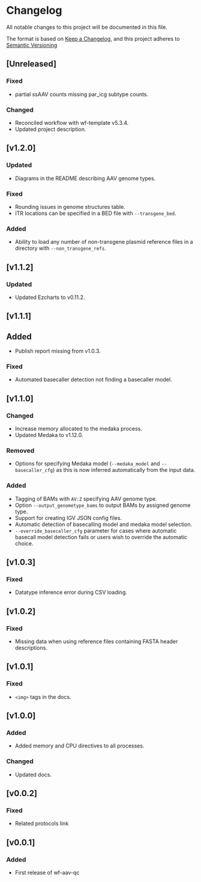# Changelog
All notable changes to this project will be documented in this file.

The format is based on [Keep a Changelog](https://keepachangelog.com/en/1.0.0/),
and this project adheres to [Semantic Versioning](https://semver.org/spec/v2.0.0.html)

## [Unreleased]
### Fixed
- partial ssAAV counts missing par_icg subtype counts.
### Changed
- Reconciled workflow with wf-template v5.3.4.
- Updated project description.

## [v1.2.0]
### Updated
- Diagrams in the README describing AAV genome types. 
### Fixed
- Rounding issues in genome structures table.
- ITR locations can be specified in a BED file with `--transgene_bed`.
### Added
- Ability to load any number of non-transgene plasmid reference files in a directory with `--non_transgene_refs`.

## [v1.1.2]
### Updated 
- Updated Ezcharts to v0.11.2.

## [v1.1.1]
## Added
- Publish report missing from v1.0.3.
### Fixed
- Automated basecaller detection not finding a basecaller model.

## [v1.1.0]
### Changed
- Increase memory allocated to the medaka process.
- Updated Medaka to v1.12.0.
### Removed
- Options for specifying Medaka model (`--medaka_model` and `--basecaller_cfg`) as this is now inferred automatically from the input data.
### Added
- Tagging of BAMs with `AV:Z` specifying AAV genome type.
- Option `--output_genometype_bams` to output BAMs by assigned genome type.
- Support for creating IGV JSON config files.
- Automatic detection of basecalling model and medaka model selection.
- `--override_basecaller_cfg` parameter for cases where automatic basecall model detection fails or users wish to override the automatic choice.

## [v1.0.3]
### Fixed
- Datatype inference error during CSV loading. 

## [v1.0.2]
### Fixed 
- Missing data when using reference files containing FASTA header descriptions.

## [v1.0.1]
### Fixed
- `<img>` tags in the docs.

## [v1.0.0]
### Added
- Added memory and CPU directives to all processes.

### Changed
- Updated docs.

## [v0.0.2]
### Fixed
- Related protocols link

## [v0.0.1]
### Added
- First release of wf-aav-qc
